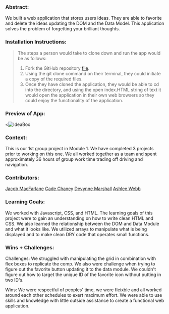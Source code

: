 ### Abstract:
We built a web application that stores users ideas. They are able to favorite and delete the ideas updating the DOM and the Data Model.
This application solves the problem of forgetting your brilliant thoughts.

### Installation Instructions:
> The steps a person would take to clone down and run the app would be as follows:
> 1. Fork the GitHub repository [file](https://github.com/AshleeAWebb/Ideabox).
> 2. Using the git clone command on their terminal, they could initiate a copy of the required files.
> 3. Once they have cloned the application, they would be able to cd into the directory, and using the open index.HTML string of text it would open the application in their own web browsers so they could enjoy the functionality of the application.

### Preview of App:
<![IdeaBox](https://media2.giphy.com/media/v1.Y2lkPTc5MGI3NjExMDRiNjI0OWZjYjVjZDUzMTNlNWU2ODFmYmRiNWE2NjJhOTI2NjIzYyZjdD1n/0tUS9WHxW5Y1bTADW3/giphy.gif)

### Context:
This is our 1st group project in Module 1. We have completed 3 projects prior to working on this one. We all worked together as a team and spent approximately 36 hours of group work time trading off driving and navigation.

### Contributors:
[Jacob MacFarlane](https://www.linkedin.com/in/jacob-macfarlane-052593261/)
[Cade Chaney](https://www.linkedin.com/in/jonathan-chaney-a333ba235/)
[Devynne Marshall](https://www.linkedin.com/in/devynnemarshall/)
[Ashlee Webb](https://www.linkedin.com/in/ashlee-webb-0b592199/)

### Learning Goals:
We worked with Javascript, CSS, and HTML. The learning goals of this project were to gain an understanding on how to write clean HTML and CSS. We also learned the relationship between the DOM and Data Module and what it looks like. We utilized arrays to manipulate what is being displayed and to make clean DRY code that operates small functions.

### Wins + Challenges:
Challenges: We struggled with manipulating the grid in combination with flex boxes to replicate the comp. We also were challenge when trying to figure out the favorite button updating it to the data module. We couldn't figure out how to target the unique ID of the favorite icon without putting in two ID's.

Wins: We were respectful of peoples' time, we were fleixble and all worked around each other schedules to exert maximum effort. We were able to use skills and knowledge with little outside assistance to create a functional web application. 







